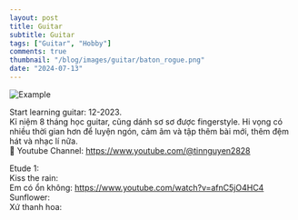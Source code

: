 ```yaml
---
layout: post
title: Guitar
subtitle: Guitar
tags: ["Guitar", "Hobby"]
comments: true
thumbnail: "/blog/images/guitar/baton_rogue.png"
date: "2024-07-13"
---
```

![Example](/images/guitar/ex_notes.png)

Start learning guitar: 12-2023.<br/>
Kỉ niệm 8 tháng học guitar, cũng dánh sơ sơ được fingerstyle. Hi vọng có nhiều thời gian hơn để luyện ngón, cảm âm và tập thêm bài mới, thêm đệm hát và nhạc lí nữa.<br/>
🤘 Youtube Channel: https://www.youtube.com/@tinnguyen2828

Etude 1: <br/>
Kiss the rain:<br/>
Em có ổn không: https://www.youtube.com/watch?v=afnC5jO4HC4 <br/>
Sunflower:<br/>
Xứ thanh hoa:<br/>


